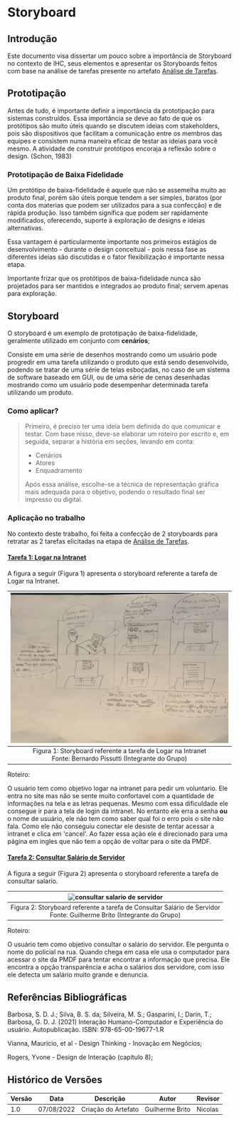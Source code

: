 # Storyboard

## Introdução

Este documento visa dissertar um pouco sobre a importância de Storyboard no contexto de IHC, seus elementos e apresentar os Storyboards feitos com base na análise de tarefas presente no artefato [Análise de Tarefas](analise_de_requisitos/analise_de_tarefas.md).

## Prototipação

Antes de tudo, é importante definir a importância da prototipação para sistemas construídos. Essa importância se deve ao fato de que os protótipos
são muito úteis quando se discutem ideias com stakeholders, pois são dispositivos que facilitam a comunicação entre os membros das equipes e consistem numa maneira eficaz de testar as ideias para você mesmo.
A atividade de construir protótipos encoraja a reflexão sobre o design. (Schon, 1983)

### Prototipação de Baixa Fidelidade

Um protótipo de baixa-fidelidade é aquele que não se assemelha muito ao produto final, porém são úteis porque tendem a ser simples, baratos (por conta dos materias que podem ser utilizados para a sua confecção) e de rápida produção.
Isso também significa que podem ser rapidamente modificados, oferecendo, suporte à exploração de designs e ideias alternativas. 

Essa vantagem é particularmente importante nos primeiros estágios de desenvolvimento - durante o design conceitual - pois nessa fase as diferentes ideias são discutidas e o fator flexibilização é importante nessa etapa.

Importante frizar que os protótipos de baixa-fidelidade nunca são projetados para ser mantidos e integrados ao produto final; servem apenas para exploração.

## Storyboard

O storyboard é um exemplo de prototipação de baixa-fidelidade, geralmente utilizado em conjunto com **cenários**;

Consiste em uma série de desenhos mostrando como um usuário pode progredir em uma tarefa utilizando o produto que está sendo desenvolvido, podendo se tratar de uma série de telas esboçadas, no caso de um sistema de software baseado em GUI, ou de uma série de cenas desenhadas mostrando como um usuário pode desempenhar determinada tarefa utilizando um produto.

### Como aplicar?
> Primeiro, é preciso ter uma ideia bem definida do que comunicar e testar. Com base nisso, deve-se elaborar um roteiro por escrito e, em seguida, separar a história em seções, levando em conta:
> - Cenários
> - Atores
> - Enquadramento
> 
> Após essa análise, escolhe-se a técnica de representação gráfica mais adequada para o objetivo, podendo o resultado final ser impresso ou digital.


### Aplicação no trabalho

No contexto deste trabalho, foi feita a confecção de 2 storyboards para retratar as 2 tarefas elicitadas na
etapa de [Análise de Tarefas](analise_de_requisitos/analise_de_tarefas.md).

#### [Tarefa 1: Logar na Intranet](analise_de_requisitos/analise_de_tarefas.md?id=_2-análise-hierárquica-de-tarefas-hta)

A figura a seguir (Figura 1) apresenta o storyboard referente a tarefa de Logar na Intranet.

|                                 ![logar na intranet](../_media/storyboard1.jpeg)                                 |
|:----------------------------------------------------------------------------------------------------------------:|
| Figura 1: Storyboard referente a tarefa de Logar na Intranet <br/>Fonte: Bernardo Pissutti (Integrante do Grupo) |

Roteiro:
    
O usuário tem como objetivo logar na intranet para pedir um voluntario. Ele entra no site mas não se sente muito
confortavel com a quantidade de informações na tela e as letras pequenas. Mesmo com essa dificuldade ele consegue ir para a tela de login da
intranet. No entanto ele erra a senha **ou** o nome de usuário, ele não tem como saber qual foi o erro pois o site não fala. Como ele
não conseguiu conectar ele desiste de tentar acessar a intranet e clica em 'cancel'. Ao fazer essa ação ele é direcionado para uma página
em ingles que não tem a opção de voltar para o site da PMDF.


#### [Tarefa 2: Consultar Salário de Servidor](analise_de_requisitos/analise_de_tarefas.md?id=_311-análise-de-tarefa-consultar-salário-de-servidor)

A figura a seguir (Figura 2) apresenta o storyboard referente a tarefa de consultar salario.

|                                ![consultar salario de servidor](../_media/storyboard2.jpg)                                 |
|:--------------------------------------------------------------------------------------------------------------------------:|
| Figura 2: Storyboard referente a tarefa de Consultar Salário de Servidor <br/>Fonte: Guilherme Brito (Integrante do Grupo) |

Roteiro:

O usuário tem como objetivo consultar o salário do servidor. Ele pergunta o nome do policial na rua. Quando chega em casa ele
usa o computador para acessar o site da PMDF para tentar encontrar a informação que precisa. Ele encontra a opção transparência
e acha o salários dos servidore, com isso ele detecta um salário muito grande e denuncia.

## Referências Bibliográficas

Barbosa, S. D. J.; Silva, B. S. da; Silveira, M. S.; Gasparini, I.; Darin, T.; Barbosa, G. D. J. (2021)
Interação Humano-Computador e Experiência do usuário. Autopublicação. ISBN: 978-65-00-19677-1.R

Vianna, Mauricio, et al - Design Thinking - Inovação em Negócios;

Rogers, Yvone - Design de Interação (capítulo 8);

## Histórico de Versões

| Versão  | Data       | Descrição           | Autor           | Revisor  |
|---------|------------|---------------------|-----------------|----------|
| 1.0     | 07/08/2022 | Criação do Artefato | Guilherme Brito | Nicolas  |
